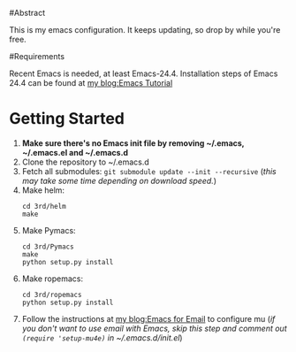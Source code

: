 #Abstract

This is my emacs configuration. It keeps updating, so drop by while you're free.

#Requirements

Recent Emacs is needed, at least Emacs-24.4. Installation steps of Emacs 24.4 can be found at [my blog:Emacs Tutorial](http://henry-y.github.io/2015/01/emacs-tutorial/)

# Getting Started

1. **Make sure there's no Emacs init file by removing ~/.emacs, ~/.emacs.el and ~/.emacs.d**
2. Clone the repository to ~/.emacs.d
3. Fetch all submodules:
	`git submodule update --init --recursive`
	(_this may take some time depending on download speed._)
4. Make helm:
	```
	cd 3rd/helm
	make
	```
5. Make Pymacs:
	```
	cd 3rd/Pymacs
	make
	python setup.py install
	```
6. Make ropemacs:
	```
	cd 3rd/ropemacs
	python setup.py install
	```
7. Follow the instructions at [my blog:Emacs for Email](http://henry-y.github.io/2015/04/emacs-for-email/) to configure mu
	(_if you don't want to use email with Emacs, skip this step and comment out `(require 'setup-mu4e)` in ~/.emacs.d/init.el_)
